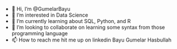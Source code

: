 - 👋 Hi, I’m @GumelarBayu
- 👀 I’m interested in Data Science
- 🌱 I’m currently learning about SQL, Python, and R
- 💞️ I’m looking to collaborate on learning some syntax from those programming language
- 📫 How to reach me hit me up on linkedin Bayu Gumelar Hasbullah

<!---
GumelarBayu/GumelarBayu is a ✨ special ✨ repository because its `README.md` (this file) appears on your GitHub profile.
You can click the Preview link to take a look at your changes.
--->
